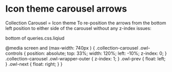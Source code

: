 # Icon theme carousel arrows

Collection Carousel = Icon theme
To re-position the arrows from the bottom left position to either side of the carousel without any z-index issues:


bottom of queries.css.liqiud

@media screen and (max-width: 740px ) {
    .collection-carousel .owl-controls {
        position: absolute;
        top: 33%;
        width: 120%;
        left: -10%;
        z-index: 0;
    }
    .collection-carousel .owl-wrapper-outer {
        z-index: 1;
    }
    .owl-prev {
        float: left;
    }
    .owl-next {
        float: right;
    }
}
